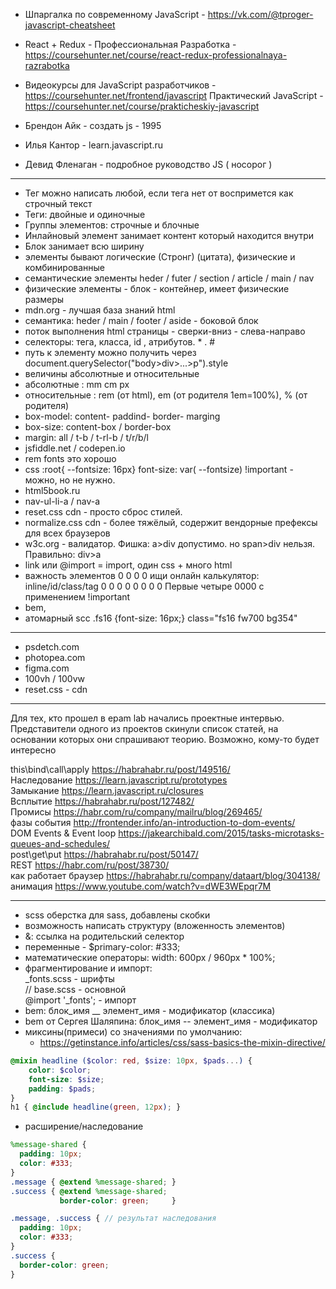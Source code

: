 - Шпаргалка по современному JavaScript - https://vk.com/@tproger-javascript-cheatsheet
- React + Redux - Профессиональная Разработка - https://coursehunter.net/course/react-redux-professionalnaya-razrabotka
- Видеокурсы для JavaScript разработчиков - https://coursehunter.net/frontend/javascript
Практический JavaScript - https://coursehunter.net/course/prakticheskiy-javascript

- Брендон Айк - создать js - 1995
- Илья Кантор - learn.javascript.ru
- Девид Фленаган - подробное руководство JS ( носорог )

---

- Тег можно написать любой, если тега нет от воспримется как строчный текст
- Теги: двойные и одиночные
- Группы элементов: строчные и блочные
- Инлайновый элемент занимает контент который находится внутри
- Блок занимает всю ширину
- элементы бывают логические (Стронг) (цитата), физические и комбинированные
- семантические элементы heder / futer / section / article / main / nav
- физические элементы - блок - контейнер, имеет физические размеры
- mdn.org - лучшая база знаний html
- семантика: heder / main / footer / aside - боковой блок
- поток выполнения html страницы - сверки-вниз - слева-направо
- селекторы: тега, класса, id , атрибутов. * . # 
- путь к элементу можно получить через document.querySelector("body>div>...>p").style
- величины абсолютные и относительные
- абсолютные : mm cm px
- относительные : rem (от html), em (от родителя 1em=100%), % (от родителя)
- box-model: content- paddind- border- marging
- box-size: content-box / border-box
- margin: all / t-b / t-rl-b / t/r/b/l
- jsfiddle.net / codepen.io
- rem fonts это хорошо 
- css :root{ --fontsize: 16px}
font-size: var( --fontsize) 
!important - можно, но не нужно.
- html5book.ru
- nav-ul-li-a / nav-a
- reset.css cdn - просто сброс стилей. 
- normalize.css cdn - более тяжёлый, содержит вендорные префексы для всех браузеров
- w3c.org - валидатор. Фишка: a>div допустимо. но span>div нельзя. Правильно: div>a
- link или @import = import, один css + много html
- важность элементов 0 0 0 0 ищи онлайн калькулятор: inline/id/class/tag
0 0 0 0 0 0 0 0 
Первые четыре 0000 с применением !important
- bem, 
- атомарный scc .fs16 {font-size: 16px;}
class="fs16 fw700 bg354"

---

- psdetch.com
- photopea.com
- figma.com
- 100vh / 100vw
- reset.css - cdn
  
---

Для тех, кто прошел в epam lab начались проектные интервью. 
Представители одного из проектов скинули список статей, на основании которых они спрашивают теорию. Возможно, кому-то будет интересно

this\bind\call\apply https://habrahabr.ru/post/149516/   
Наследование https://learn.javascript.ru/prototypes   
Замыкание https://learn.javascript.ru/closures   
Всплытие https://habrahabr.ru/post/127482/   
Промисы https://habr.com/ru/company/mailru/blog/269465/   
фазы события http://frontender.info/an-introduction-to-dom-events/   
DOM Events & Event loop https://jakearchibald.com/2015/tasks-microtasks-queues-and-schedules/   
post\get\put https://habrahabr.ru/post/50147/   
REST https://habr.com/ru/post/38730/   
как работает браузер https://habrahabr.ru/company/dataart/blog/304138/   
анимация https://www.youtube.com/watch?v=dWE3WEpqr7M   

---

- scss оберстка для sass, добавлены скобки
- возможность написать структуру (вложенность элементов)
- &: ссылка на родительский селектор
- переменные - $primary-color: #333;
- математические операторы: width: 600px / 960px * 100%;
- фрагментирование и импорт:   
  _fonts.scss - шрифты   
  // base.scss - основной   
  @import '_fonts'; - импорт   
- bem: блок_имя __ элемент_имя - модификатор (классика)
- bem от Сергея Шаляпина:  блок_имя -- элемент_имя - модификатор
- миксины(примеси) со значениями по умолчанию: 
   - https://getinstance.info/articles/css/sass-basics-the-mixin-directive/    
```scss
@mixin headline ($color: red, $size: 10px, $pads...) {
    color: $color;
    font-size: $size;
    padding: $pads;
}
h1 { @include headline(green, 12px); }
```
- расширение/наследование
```scss
%message-shared {
  padding: 10px;
  color: #333;
}
.message { @extend %message-shared; }
.success { @extend %message-shared;
           border-color: green;     }

.message, .success { // результат наследования
  padding: 10px;
  color: #333;
}
.success {
  border-color: green;
}
```